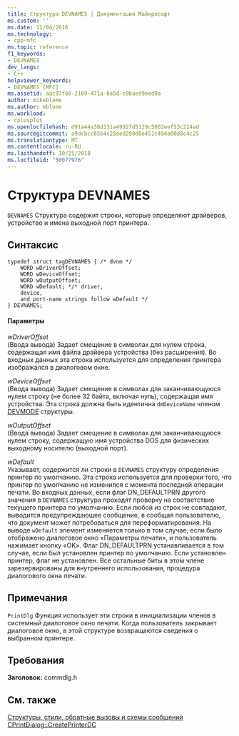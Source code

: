 ```yaml
---
title: Структура DEVNAMES | Документация Майкрософт
ms.custom: ''
ms.date: 11/04/2016
ms.technology:
- cpp-mfc
ms.topic: reference
f1_keywords:
- DEVNAMES
dev_langs:
- C++
helpviewer_keywords:
- DEVNAMES [MFC]
ms.assetid: aac97f60-2169-471a-ba5d-c0baed9eed9a
author: mikeblome
ms.author: mblome
ms.workload:
- cplusplus
ms.openlocfilehash: d91a44a38d331a49927d5129c5002eef53c224ad
ms.sourcegitcommit: a9dcbcc85b4c28eed280d8e451c494a00d8c4c25
ms.translationtype: MT
ms.contentlocale: ru-RU
ms.lasthandoff: 10/25/2018
ms.locfileid: "50077976"
---
```

# <a name="devnames-structure"></a>Структура DEVNAMES

`DEVNAMES` Структура содержит строки, которые определяют драйверов, устройство и имена выходной порт принтера.

## <a name="syntax"></a>Синтаксис

```
typedef struct tagDEVNAMES { /* dvnm */
    WORD wDriverOffset;
    WORD wDeviceOffset;
    WORD wOutputOffset;
    WORD wDefault; */* driver,
    device,
    and port-name strings follow wDefault */
} DEVNAMES;
```

#### <a name="parameters"></a>Параметры

*wDriverOffset*<br/>
(Ввода вывода) Задает смещение в символах для нулем строка, содержащая имя файла драйвера устройства (без расширения). Во входных данных эта строка используется для определения принтера изображался в диалоговом окне.

*wDeviceOffset*<br/>
(Ввода вывода) Задает смещение в символах для заканчивающуюся нулем строку (не более 32 байта, включая нуль), содержащая имя устройства. Эта строка должна быть идентична `dmDeviceName` членом [DEVMODE](/windows/desktop/api/wingdi/ns-wingdi-_devicemodea) структуры.

*wOutputOffset*<br/>
(Ввода вывода) Задает смещение в символах для заканчивающуюся нулем строку, содержащую имя устройства DOS для физических выходному носителю (выходной порт).

*wDefault*<br/>
Указывает, содержится ли строки в `DEVNAMES` структуру определения принтер по умолчанию. Эта строка используется для проверки того, что принтер по умолчанию не изменился с момента последней операции печати. Во входных данных, если флаг DN_DEFAULTPRN другого значения в `DEVNAMES` структура проходят проверку на соответствие текущего принтера по умолчанию. Если любой из строк не совпадают, выводится предупреждающее сообщение, в сообщая пользователю, что документ может потребоваться для переформатирования. На выводе `wDefault` элемент изменяется только в том случае, если было отображено диалоговое окно «Параметры печати», и пользователь нажимает кнопку «OK». Флаг DN_DEFAULTPRN устанавливается в том случае, если был установлен принтер по умолчанию. Если установлен принтер, флаг не установлен. Все остальные биты в этом члене зарезервированы для внутреннего использования, процедура диалогового окна печати.

## <a name="remarks"></a>Примечания

`PrintDlg` Функция использует эти строки в инициализации членов в системный диалоговое окно печати. Когда пользователь закрывает диалоговое окно, в этой структуре возвращаются сведения о выбранном принтере.

## <a name="requirements"></a>Требования

**Заголовок:** commdlg.h

## <a name="see-also"></a>См. также

[Структуры, стили, обратные вызовы и схемы сообщений](../../mfc/reference/structures-styles-callbacks-and-message-maps.md)<br/>
[CPrintDialog::CreatePrinterDC](../../mfc/reference/cprintdialog-class.md#createprinterdc)

